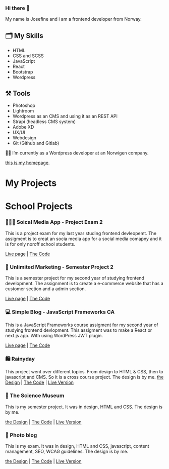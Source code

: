 ### Hi there 👋
My name is Josefine and i am a frontend developer from Norway. 

## 🗂️ My Skills
- HTML
- CSS and SCSS
- JavaScript
- React 
- Bootstrap
- Wordpress

## ⚒️ Tools
- Photoshop
- Lightroom
- Wordpress as an CMS and using it as an REST API
- Strapi (headless CMS system)
- Adobe XD
- UX/UI
- Webdesign
- Git (Github and Gitlab)


👩‍💻 I’m currently as a Wordpress developer at an Norwigen company. 

[this is my homepage](https://josefineholth.no/).

# My Projects

# School Projects

### 👩🏼‍💻 Soical Media App - Project Exam 2
This is a project exam for my last year studing frontend devleopemt. The assigment is to creat an socia media app for a social media comapny and it is for only noroff school students. 

[Live page](https://helpful-panda-469815.netlify.app/) | [The Code](https://github.com/JosefineFH/social_media_app)

### 🎈 Unlimited Marketing - Semester Project 2
This is a semester project for my second year of studying frontend development. The assignment is to create a e-commerce website that has a customer section and a admin section.  

[Live page](https://semesterproject2.netlify.app/) | [The Code](https://github.com/JosefineFH/josefine-holth-semester-project-2) 

### 💻 Simple Blog - JavaScript Frameworks CA
This is a JavaScript Frameworks course assigment for my second year of studying frontend devlopment. This assigment was to make a React or next.js app. With using WordPress JWT plugin.

[Live page](https://cerulean-halva-9adc96.netlify.app/) | [The Code](https://github.com/JosefineFH/josefine-holth-semester-project-2) 

### 🛍 Rainyday

This project went over different topics. From design to HTML & CSS, then to javascript and CMS. So it is a cross course project.
The design is by me.
 [the Design](https://xd.adobe.com/view/fbdfacb8-ce7e-4e3a-9e98-1982fbb11782-ae8c/) | [The Code](https://github.com/JosefineFH/ecommerce-Rainyday) | [Live Version](https://rainydaysecommerce.netlify.app/) 


### 🌌 The Science Museum

This is my semester project. It was in design, HTML and CSS. 
The design is by me.

 [the Design](https://xd.adobe.com/view/bfbb3943-dfc5-4e92-982d-c7d7bf7c12cd-eae8/) | [The Code](https://github.com/JosefineFH/semester_project_1) | [Live Version](https://community-museum.netlify.app/)


### 📸 Photo blog

This is my exam. It was in design, HTML and CSS, javascript, content management, SEO, WCAG guidelines. 
The design is by me.

 [the Design](https://xd.adobe.com/view/118aa888-5fc3-4898-8bf2-dd28cb4c058a-44d9/) | [The Code](https://github.com/JosefineFH/Josefine_Holth_Photo_Portfolio) | [Live Version](https://fotografjosefineholth.netlify.app/)

<!--
**JosefineFH/JosefineFH** is a ✨ _special_ ✨ repository because its `README.md` (this file) appears on your GitHub profile.

Here are some ideas to get you started:

- 🔭 I’m currently working on ...
- 🌱 I’m currently learning ...
- 👯 I’m looking to collaborate on ...
- 🤔 I’m looking for help with ...
- 💬 Ask me about ...
- 📫 How to reach me: ...
- 😄 Pronouns: ...
- ⚡ Fun fact: ...
-->
